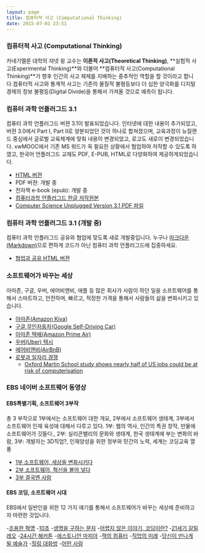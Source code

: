 ```yaml
---
layout: page
title: 컴퓨터적 사고 (Computational Thinking)
date: 2015-07-01 23:51
---
```


### 컴퓨터적 사고 (Computational Thinking)
 
카네기멜론 대학의 쟈넷 윙 교수는 **이론적 사고(Theoretical Thinking)**, **실험적 사고(Experimental Thinking)**와 더불어 **컴퓨터적 사고(Computational Thinking)**가 향후 인간의 사고 체제를 지배하는 중추적인 역할을 할 것이라고 합니다.컴퓨터적 사고와 통계적 사고는 기존의 물질적 불평등보다 더 심한 양극화를 디지털 경제의 정보 불평등(Digital Divide)을 통해서 가져올 것으로 예측이 됩니다.

### 컴퓨터 과학 언플러그드 3.1
컴퓨터 과학 언플러그드 버젼 3.1이 발표되었습니다. 인터넷에 대한 내용이 추가되었고, 버젼 3.0에서 Part I, Part II로 양분되었던 것이 하나로 합쳐졌으며, 교육과정이 뉴질랜드 중심에서 글로벌 교육체계에 맞춰 내용이 변경되었고, 로고도 새로이 변경되었습니다. xwMOOC에서 기존 MS 워드가 꼭 필요한 상황에서 협업하여 저작할 수 있도록 하였고, 한국어 언플러그드 교재도 PDF, E-PUB, HTML로 다양화하여 제공하게되었습니다.

- [HTML 버젼](/computationalthinking/csunplugged/book.html)
- PDF 버젼: 개발 중
- 전자책 e-book (epub): 개발 중 
- [컴퓨터과학 언플러그드 한글 저작원본](https://github.com/statkclee/xwmooc-sc/tree/unplugged)
- [Computer Science Unplugged Version 3.1 PDF 파일](http://csunplugged.org/wp-content/uploads/2015/03/CSUnplugged_OS_2015_v3.1.pdf)

### 컴퓨터 과학 언플러그드 3.1 **(개발 중)**
컴퓨터 과학 언플러그드 공유와 협업에 맞도록 새로 개발중입니다.
누구나 [마크다운(Markdown)](http://daringfireball.net/projects/markdown/)으로 편하게 코드가 아닌 컴퓨터 과학 언플러그드에 집중하세요. 

- [협업과 공유 HTML 버젼](/computationalthinking/unplugged/index.html)

### 소프트웨어가 바꾸는 세상

아마존, 구글, 우버, 에어비앤비, 애플 등 많은 회사가 사람이 하던 일을 소프트웨어를 통해서 스마트하고, 안전하며, 빠르고, 적정한 가격을 통해서 사람들의 삶을 변화시키고 있습니다.

- [아마존(Amazon Kiva)](http://www.youtube.com/watch?v=aI_YQp3zoo8&amp;list=PL16A39FD504A786B1&amp;index=8)
- [구글 무인자동차(Google Self-Driving Car)](http://www.youtube.com/watch?v=cdgQpa1pUUE)
- [아마존 택배(Amazon Prime Air)](http://www.youtube.com/watch?v=98BIu9dpwHU)
- [우버(Uber) 택시](http://www.youtube.com/watch?v=P2M0RD7bhYY)
- [에어비앤비(AirBnB)](http://www.youtube.com/watch?v=SaOFuW011G8)
- [로봇과 일자리 경쟁](https://www.youtube.com/watch?v=7c_XO3Ouzts)
    - [Oxford Martin School study shows nearly half of US jobs could be at risk of computerisation](http://www.futuretech.ox.ac.uk/news-release-oxford-martin-school-study-shows-nearly-half-us-jobs-could-be-risk-computerisation)

### EBS 네이버 소프트웨어 동영상

#### EBS특별기획, 소프트웨어 3부작

총 3 부작으로 1부에서는 소프트웨어 대한 개요, 2부에서 소프트웨어 생태계, 3부에서 소프트웨어 인재 육성에 대해서 다루고 있다. 1부: 웹의 역사, 인간의 특권 창작, 만물에 소프트웨어가 깃들다., 2부: 실리콘밸리의 문화와 생태계, 한국 생태계에 부는 변화의 바람, 3부: 개발자는 3D직업?, 인재양성을 위한 정부와 민간의 노력,  세계는 코딩교육 열풍

- [1부 소프트웨어, 세상을 변화시키다](http://www.ebs.co.kr/replay/show?prodId=6785&amp;lectId=10233996&amp;gnbVal=1&amp;pageNum=1&amp;srchType=&amp;srchText=&amp;srchYear=&amp;srchMonth=)
- [2부 소프트웨어, 혁신을 불어 넣다](http://www.ebs.co.kr/replay/show?prodId=6785&amp;lectId=10233997&amp;gnbVal=1&amp;pageNum=1&amp;srchType=&amp;srchText=&amp;srchYear=&amp;srchMonth=)
- [3부 결국엔 사람](http://www.ebs.co.kr/replay/show?prodId=6785&amp;lectId=10233998&amp;gnbVal=1&amp;pageNum=1&amp;srchType=&amp;srchText=&amp;srchYear=&amp;srchMonth=)


#### EBS 코딩, 소프트웨어 시대

EBS에서 일반인을 위한 12 가지 얘기를 통해서 소프트웨어가 바꾸는 세상에 준비하고자 마련한 것입니다.

-[조용한 혁명](http://www.ebs.co.kr/replay/show?prodId=112912&amp;lectId=10253975)
-[10초](http://www.ebs.co.kr/replay/show?prodId=112912&amp;lectId=10255177)
-[생명을 구하는 문자](http://www.ebs.co.kr/replay/show?prodId=112912&amp;lectId=10256493)
-[어렵지 않은 이야기, 코딩이란?](http://www.ebs.co.kr/replay/show?prodId=112912&amp;lectId=10258277)
-[21세기 갈릴레오](http://www.ebs.co.kr/replay/show?prodId=112912&lectId=10259529)
-[24시간 해커톤](http://www.ebs.co.kr/replay/show?prodId=112912&lectId=10260818)
-[에스토니안 마피아](http://www.ebs.co.kr/replay/show?prodId=112912&lectId=10262018)
-[잭의 컴퓨터](http://www.ebs.co.kr/replay/show?prodId=112912&lectId=10264136)
-[직업의 미래](http://www.ebs.co.kr/replay/show?prodId=112912&lectId=10265316)
-[당신이 만나게 될 예술가](http://www.ebs.co.kr/replay/show?prodId=112912&lectId=10266775)
-[힐링 대화방](http://www.ebs.co.kr/replay/show?prodId=112912&lectId=10271075)
-[어떤 사람](http://www.ebs.co.kr/replay/show?prodId=112912&lectId=10272359)


